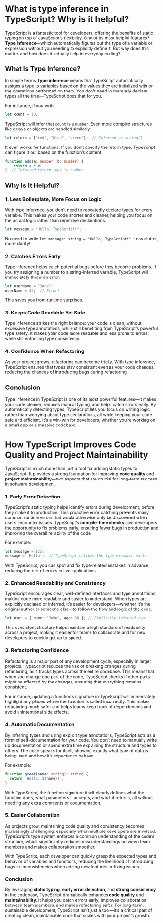 # What is type inference in TypeScript? Why is it helpful?

TypeScript is a fantastic tool for developers, offering the benefits of static typing on top of JavaScript’s flexibility. One of its most helpful features? **Type inference**—which automatically figures out the type of a variable or expression without you needing to explicitly define it. But why does this matter, and how does it actually help in everyday coding?

## What Is Type Inference?

In simple terms, **type inference** means that TypeScript automatically assigns a type to variables based on the values they are initialized with or the operations performed on them. You don't need to manually declare types all the time—TypeScript does that for you.

For instance, if you write:

```typescript
let count = 10;
```

TypeScript will infer that `count` is a `number`. Even more complex structures like arrays or objects are handled similarly:

```typescript
let colors = ["red", "blue", "green"];  // Inferred as string[]
```

It even works for functions. If you don’t specify the return type, TypeScript can figure it out based on the function’s content:

```typescript
function add(a: number, b: number) {
    return a + b;
}  // Inferred return type is number
```

## Why Is It Helpful?

### 1. **Less Boilerplate, More Focus on Logic**

With type inference, you don’t need to repeatedly declare types for every variable. This makes your code shorter and cleaner, helping you focus on the actual logic rather than repetitive declarations.

```typescript
let message = "Hello, TypeScript!";
```

No need to write `let message: string = "Hello, TypeScript!"`. Less clutter, more clarity!

### 2. **Catches Errors Early**

Type inference helps catch potential bugs before they become problems. If you try assigning a number to a string-inferred variable, TypeScript will immediately throw an error:

```typescript
let userName = "Jane";
userName = 42;  // Error!
```

This saves you from runtime surprises.

### 3. **Keeps Code Readable Yet Safe**

Type inference strikes the right balance: your code is clean, without excessive type annotations, while still benefiting from TypeScript’s powerful type safety. It makes your code more readable and less prone to errors, while still enforcing type consistency.

### 4. **Confidence When Refactoring**

As your project grows, refactoring can become tricky. With type inference, TypeScript ensures that types stay consistent even as your code changes, reducing the chances of introducing bugs during refactoring.

## Conclusion

Type inference in TypeScript is one of its most powerful features—it makes your code cleaner, reduces manual typing, and helps catch errors early. By automatically detecting types, TypeScript lets you focus on writing logic rather than worrying about type declarations, all while keeping your code safe and efficient. It’s a win-win for developers, whether you’re working on a small app or a massive codebase.




# How TypeScript Improves Code Quality and Project Maintainability

TypeScript is much more than just a tool for adding static types to JavaScript. It provides a strong foundation for improving **code quality** and **project maintainability**—two aspects that are crucial for long-term success in software development.

### 1. **Early Error Detection**

TypeScript’s static typing helps identify errors during development, before they make it to production. This proactive error catching prevents many common runtime errors that would otherwise only be discovered when users encounter issues. TypeScript’s **compile-time checks** give developers the opportunity to fix problems early, ensuring fewer bugs in production and improving the overall reliability of the code.

For example:

```typescript
let message = 123;
message = 'Hello';  // TypeScript catches the type mismatch early
```

With TypeScript, you can spot and fix type-related mistakes in advance, reducing the risk of errors in live applications.

### 2. **Enhanced Readability and Consistency**

TypeScript encourages clear, well-defined interfaces and type annotations, making code more readable and easier to understand. When types are explicitly declared or inferred, it’s easier for developers—whether it’s the original author or someone else—to follow the flow and logic of the code.

```typescript
let user = { name: "John", age: 30 }; // Explicitly inferred type
```

This consistent structure helps maintain a high standard of readability across a project, making it easier for teams to collaborate and for new developers to quickly get up to speed.

### 3. **Refactoring Confidence**

Refactoring is a major part of any development cycle, especially in larger projects. TypeScript reduces the risk of breaking changes during refactoring, as it tracks types across the entire codebase. This means that when you change one part of the code, TypeScript checks if other parts might be affected by the changes, ensuring that everything remains consistent.

For instance, updating a function’s signature in TypeScript will immediately highlight any places where the function is called incorrectly. This makes refactoring much safer and helps teams keep track of dependencies and avoid unintentional side effects.

### 4. **Automatic Documentation**

By inferring types and using explicit type annotations, TypeScript acts as a form of self-documentation for your code. You don’t need to manually write up documentation or spend extra time explaining the structure and types to others. The code speaks for itself, showing exactly what type of data is being used and how it’s expected to behave.

For example:

```typescript
function greet(name: string): string {
  return `Hello, ${name}!`;
}
```

With TypeScript, the function signature itself clearly defines what the function does, what parameters it accepts, and what it returns, all without needing any extra comments or documentation.

### 5. **Easier Collaboration**

As projects grow, maintaining code quality and consistency becomes increasingly challenging, especially when multiple developers are involved. TypeScript’s type system enforces a common understanding of the code’s structure, which significantly reduces misunderstandings between team members and makes collaboration smoother.

With TypeScript, each developer can quickly grasp the expected types and behavior of variables and functions, reducing the likelihood of introducing bugs or inconsistencies when adding new features or fixing issues.

### Conclusion

By leveraging **static typing**, **early error detection**, and **strong consistency** in the codebase, TypeScript dramatically enhances **code quality** and **maintainability**. It helps you catch errors early, improves collaboration between team members, and makes refactoring safer. For long-term, sustainable development, TypeScript isn’t just a tool—it’s a critical part of creating clean, maintainable code that scales with your project’s growth.
